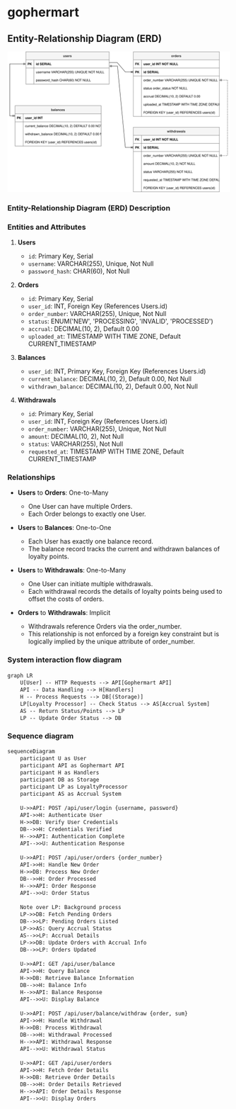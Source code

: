 # gophermart

## Entity-Relationship Diagram (ERD)

![Gophermart Embeded Diagram](docs/gophermart_erd.drawio.svg)

### Entity-Relationship Diagram (ERD) Description

### Entities and Attributes

1. **Users**
    - `id`: Primary Key, Serial
    - `username`: VARCHAR(255), Unique, Not Null
    - `password_hash`: CHAR(60), Not Null

2. **Orders**
    - `id`: Primary Key, Serial
    - `user_id`: INT, Foreign Key (References Users.id)
    - `order_number`: VARCHAR(255), Unique, Not Null
    - `status`: ENUM('NEW', 'PROCESSING', 'INVALID', 'PROCESSED')
    - `accrual`: DECIMAL(10, 2), Default 0.00
    - `uploaded_at`: TIMESTAMP WITH TIME ZONE, Default CURRENT_TIMESTAMP

3. **Balances**
    - `user_id`: INT, Primary Key, Foreign Key (References Users.id)
    - `current_balance`: DECIMAL(10, 2), Default 0.00, Not Null
    - `withdrawn_balance`: DECIMAL(10, 2), Default 0.00, Not Null

4. **Withdrawals**
    - `id`: Primary Key, Serial
    - `user_id`: INT, Foreign Key (References Users.id)
    - `order_number`: VARCHAR(255), Unique, Not Null
    - `amount`: DECIMAL(10, 2), Not Null
    - `status`: VARCHAR(255), Not Null
    - `requested_at`: TIMESTAMP WITH TIME ZONE, Default CURRENT_TIMESTAMP

### Relationships

- **Users** to **Orders**: One-to-Many
    - One User can have multiple Orders.
    - Each Order belongs to exactly one User.

- **Users** to **Balances**: One-to-One
    - Each User has exactly one balance record.
    - The balance record tracks the current and withdrawn balances of loyalty points.

- **Users** to **Withdrawals**: One-to-Many
    - One User can initiate multiple withdrawals.
    - Each withdrawal records the details of loyalty points being used to offset the costs of orders.

- **Orders** to **Withdrawals**: Implicit
    - Withdrawals reference Orders via the order_number.
    - This relationship is not enforced by a foreign key constraint but is logically implied by the unique attribute of order_number.

### System interaction flow diagram

```mermaid
graph LR
    U[User] -- HTTP Requests --> API[Gophermart API]
    API -- Data Handling --> H[Handlers]
    H -- Process Requests --> DB[(Storage)]
    LP[Loyalty Processor] -- Check Status --> AS[Accrual System]
    AS -- Return Status/Points --> LP
    LP -- Update Order Status --> DB
```

### Sequence diagram

```mermaid
sequenceDiagram
    participant U as User
    participant API as Gophermart API
    participant H as Handlers
    participant DB as Storage
    participant LP as LoyaltyProcessor
    participant AS as Accrual System

    U->>API: POST /api/user/login {username, password}
    API->>H: Authenticate User
    H->>DB: Verify User Credentials
    DB-->>H: Credentials Verified
    H-->>API: Authentication Complete
    API-->>U: Authentication Response

    U->>API: POST /api/user/orders {order_number}
    API->>H: Handle New Order
    H->>DB: Process New Order
    DB-->>H: Order Processed
    H-->>API: Order Response
    API-->>U: Order Status

    Note over LP: Background process
    LP->>DB: Fetch Pending Orders
    DB-->>LP: Pending Orders Listed
    LP->>AS: Query Accrual Status
    AS-->>LP: Accrual Details
    LP->>DB: Update Orders with Accrual Info
    DB-->>LP: Orders Updated

    U->>API: GET /api/user/balance
    API->>H: Query Balance
    H->>DB: Retrieve Balance Information
    DB-->>H: Balance Info
    H-->>API: Balance Response
    API-->>U: Display Balance

    U->>API: POST /api/user/balance/withdraw {order, sum}
    API->>H: Handle Withdrawal
    H->>DB: Process Withdrawal
    DB-->>H: Withdrawal Processed
    H-->>API: Withdrawal Response
    API-->>U: Withdrawal Status

    U->>API: GET /api/user/orders
    API->>H: Fetch Order Details
    H->>DB: Retrieve Order Details
    DB-->>H: Order Details Retrieved
    H-->>API: Order Details Response
    API-->>U: Display Orders
```

